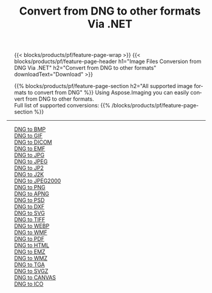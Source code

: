 ﻿---
title: Convert from DNG to other formats Via .NET 
weight: 3920
url: /net/conversion/from/dng 
lang: en
langdirlevel: 2
locales: zh-hans,ja,it,ru,de,es,fr,nl,id,lt,pl,pt,vi,tr,ko,zh-hant,ar,hi,th,sv,cs,uk,he
description: Using Aspose.Imaging you can easily convert from DNG to other formats
---

{{< blocks/products/pf/feature-page-wrap >}}
{{< blocks/products/pf/feature-page-header h1="Image Files Conversion from DNG Via .NET" h2="Convert from DNG to other formats" downloadText="Download" >}}


{{% blocks/products/pf/feature-page-section  h2="All supported image formats to convert from DNG" %}}
Using Aspose.Imaging you can easily convert from DNG to other formats.
<br/>
Full list of supported conversions:
{{% /blocks/products/pf/feature-page-section %}}
<div class="container-fluid productfamilypage bg-gray">
    <div class="convertypes bg-gray agp-content section">
        <div class="container">
		<hr style="margin-left:-20px;"/>
		<div class="row other-converters">
		    <div class='col-md-2 other-converter remove-lp remove-rp'><a href="/imaging/net/conversion/dng-to-bmp" >DNG to BMP</a></div><div class='col-md-2 other-converter remove-lp remove-rp'><a href="/imaging/net/conversion/dng-to-gif" >DNG to GIF</a></div><div class='col-md-2 other-converter remove-lp remove-rp'><a href="/imaging/net/conversion/dng-to-dicom" >DNG to DICOM</a></div><div class='col-md-2 other-converter remove-lp remove-rp'><a href="/imaging/net/conversion/dng-to-emf" >DNG to EMF</a></div><div class='col-md-2 other-converter remove-lp remove-rp'><a href="/imaging/net/conversion/dng-to-jpg" >DNG to JPG</a></div><div class='col-md-2 other-converter remove-lp remove-rp'><a href="/imaging/net/conversion/dng-to-jpeg" >DNG to JPEG</a></div><div class='col-md-2 other-converter remove-lp remove-rp'><a href="/imaging/net/conversion/dng-to-jp2" >DNG to JP2</a></div><div class='col-md-2 other-converter remove-lp remove-rp'><a href="/imaging/net/conversion/dng-to-j2k" >DNG to J2K</a></div><div class='col-md-2 other-converter remove-lp remove-rp'><a href="/imaging/net/conversion/dng-to-jpeg2000" >DNG to JPEG2000</a></div><div class='col-md-2 other-converter remove-lp remove-rp'><a href="/imaging/net/conversion/dng-to-png" >DNG to PNG</a></div><div class='col-md-2 other-converter remove-lp remove-rp'><a href="/imaging/net/conversion/dng-to-apng" >DNG to APNG</a></div><div class='col-md-2 other-converter remove-lp remove-rp'><a href="/imaging/net/conversion/dng-to-psd" >DNG to PSD</a></div><div class='col-md-2 other-converter remove-lp remove-rp'><a href="/imaging/net/conversion/dng-to-dxf" >DNG to DXF</a></div><div class='col-md-2 other-converter remove-lp remove-rp'><a href="/imaging/net/conversion/dng-to-svg" >DNG to SVG</a></div><div class='col-md-2 other-converter remove-lp remove-rp'><a href="/imaging/net/conversion/dng-to-tiff" >DNG to TIFF</a></div><div class='col-md-2 other-converter remove-lp remove-rp'><a href="/imaging/net/conversion/dng-to-webp" >DNG to WEBP</a></div><div class='col-md-2 other-converter remove-lp remove-rp'><a href="/imaging/net/conversion/dng-to-wmf" >DNG to WMF</a></div><div class='col-md-2 other-converter remove-lp remove-rp'><a href="/imaging/net/conversion/dng-to-pdf" >DNG to PDF</a></div><div class='col-md-2 other-converter remove-lp remove-rp'><a href="/imaging/net/conversion/dng-to-html" >DNG to HTML</a></div><div class='col-md-2 other-converter remove-lp remove-rp'><a href="/imaging/net/conversion/dng-to-emz" >DNG to EMZ</a></div><div class='col-md-2 other-converter remove-lp remove-rp'><a href="/imaging/net/conversion/dng-to-wmz" >DNG to WMZ</a></div><div class='col-md-2 other-converter remove-lp remove-rp'><a href="/imaging/net/conversion/dng-to-tga" >DNG to TGA</a></div><div class='col-md-2 other-converter remove-lp remove-rp'><a href="/imaging/net/conversion/dng-to-svgz" >DNG to SVGZ</a></div><div class='col-md-2 other-converter remove-lp remove-rp'><a href="/imaging/net/conversion/dng-to-canvas" >DNG to CANVAS</a></div><div class='col-md-2 other-converter remove-lp remove-rp'><a href="/imaging/net/conversion/dng-to-ico" >DNG to ICO</a></div>
                </div>
        </div>
    </div>
</div>
<br/>

